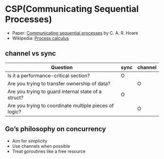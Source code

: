 # CSP(Communicating Sequential Processes)

- Paper: [Communicating sequential processes](https://dl.acm.org/doi/10.1145/359576.359585) by C. A. R. Hoare
- Wikipedia: [Process calculus](https://en.wikipedia.org/wiki/Process_calculus)

## channel vs sync

| Question                                               | sync | channel |
| ------------------------------------------------------ | ---- | ------- |
| Is it a performance-critical section?                  | O    |         |
| Are you trying to transfer ownership of data?          |      | O       |
| Are you trying to guard internal state of a struct?    | O    |         |
| Are you trying to coordinate multiple pieces of logic? |      | O       |

## Go’s philosophy on concurrency

- Aim for simplicity
- Use channels when possible
- Treat goroutines like a free resource

